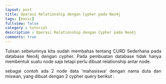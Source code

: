 ```yaml
---
layout: post
title: Operasi Relationship dengan Cypher pada Neo4j
tags: [basic]
fullview: false
category : tutorial
description : Operasi Relationship dengan Cypher pada Neo4j
comments: true
---
```

<div style="text-align: justify">
 Tulisan sebelumnya kita sudah membahas tentang CURD Sederhana pada database Neo4j dengan cypher. Pada pembuatan database tidak hanya membentuk suatu node saja tetapi perlu dibuat relationship antar node.
  
sebagai contoh ada 2 node data 'mahasiswa' dengan nama duta dan miswan, yang dibuat dengan 2 cypher query berikut :
  </div>
  
